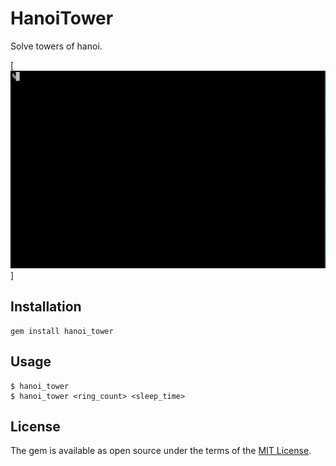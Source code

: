 # HanoiTower

Solve towers of hanoi.

[![demo.gif](./demo.gif)]

## Installation

```
gem install hanoi_tower
```

## Usage

```
$ hanoi_tower
$ hanoi_tower <ring_count> <sleep_time>
```

## License

The gem is available as open source under the terms of the [MIT License](https://opensource.org/licenses/MIT).
